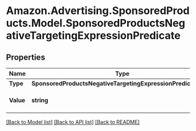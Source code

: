 # Amazon.Advertising.SponsoredProducts.Model.SponsoredProductsNegativeTargetingExpressionPredicate

## Properties

Name | Type | Description | Notes
------------ | ------------- | ------------- | -------------
**Type** | **SponsoredProductsNegativeTargetingExpressionPredicateType** |  | [optional] 
**Value** | **string** | The expression value | [optional] 

[[Back to Model list]](../README.md#documentation-for-models) [[Back to API list]](../README.md#documentation-for-api-endpoints) [[Back to README]](../README.md)

